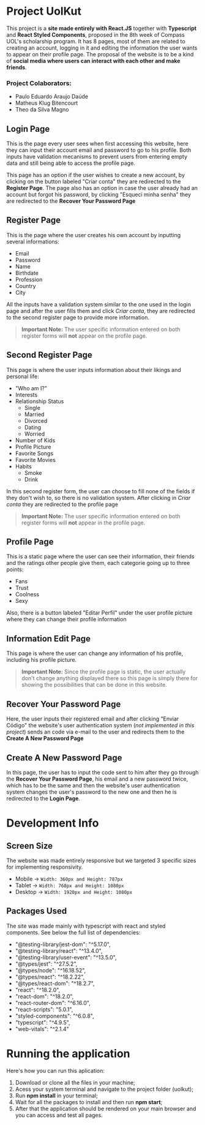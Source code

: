 # Project UolKut

This project is a **site made entirely with React.JS** together with **Typescript** and **React Styled Components**, proposed in the 8th week of Compass UOL's scholarship program. It has 8 pages, most of them are related to creating an account, logging in it and editing the information the user wants to appear on their profile page. The proposal of the website is to be a kind of **social media where users can interact with each other and make friends**.

### Project Colaborators:
- Paulo Eduardo Araujo Daúde 
- Matheus Klug Bitencourt
- Theo da Silva Magno

## Login Page

This is the page every user sees when first accessing this website, here they can input their account email and password to go to his profile. Both inputs have validation mecanisms to prevent users from entering empty data and still being able to access the profile page.

This page has an option if the user wishes to create a new account, by clicking on the button labeled "Criar conta" they are redirected to the **Register Page**. The page also has an option in case the user already had an account but forgot his password, by clicking "Esqueci minha senha" they are redirected to the **Recover Your Password Page**


## Register Page

This is the page where the user creates his own account by inputting several informations:
 - Email
 - Password
 - Name
 - Birthdate
 - Profession
 - Country
 - City


All the inputs have a validation system similar to the one used in the login page and after the user fills them and click *Criar conta*, they are redirected to the second register page to provide more information.
>**Important Note:** The user specific information entered on both register forms will **not** appear on the profile page.

## Second Register Page
This page is where the user inputs information about their likings and personal life:
- "Who am I?"
- Interests
- Relationship Status
   - Single
   - Married
  - Divorced
  - Dating
  - Worried
- Number of Kids
- Profile Picture
- Favorite Songs
- Favorite Movies
- Habits
  - Smoke
  - Drink

In this second register form, the user can choose to fill none of the fields if they don't wish to, so there is no validation system. After clicking in *Criar conta* they are redirected to the profile page
>**Important Note:** The user specific information entered on both register forms will **not** appear in the profile page.

## Profile Page

This is a static page where the user can see their information, their friends and the ratings other people give them, each categorie going up to three points:
- Fans
- Trust
- Coolness
- Sexy

Also, there is a button labeled "Editar Perfil" under the user profile picture where they can change their profile information

## Information Edit Page

This page is where the user can change any information of his profile, including his profile picture.
>**Important Note:** Since the profile page is static, the user actually don't change anything displayed there so this page is simply there for showing the possibilities that can be done in this website.

## Recover Your Password Page

Here, the user inputs their registered email and after clicking "Enviar Código" the website's user authentication system (*not implemented in this project*) sends an code via e-mail to the user and redirects them to the **Create A New Password Page**

## Create A New Password Page

In this page, the user has to input the code sent to him after they go through the **Recover Your Password Page**, his email and a new password twice, which has to be the same and then the website's user authentication system changes the user's password to the new one and then he is redirected to the **Login Page**.


# Development Info

## Screen Size 
The website was made entirely responsive but we targeted 3 specific sizes for implementing responsivity.
- Mobile → `Width: 360px and Height: 787px`
- Tablet → `Width: 768px and Height: 1080px`
- Desktop  → `Width: 1920px and Height: 1080px`

## Packages Used
The site was made mainly with typescript with react and styled components. See below the full list of dependencies:
- "@testing-library/jest-dom": "^5.17.0",
- "@testing-library/react": "^13.4.0",
- "@testing-library/user-event": "^13.5.0",
- "@types/jest": "^27.5.2",
- "@types/node": "^16.18.52",
- "@types/react": "^18.2.22",
- "@types/react-dom": "^18.2.7",
- "react": "^18.2.0",
- "react-dom": "^18.2.0",
- "react-router-dom": "^6.16.0",
- "react-scripts": "5.0.1",
- "styled-components": "^6.0.8",
- "typescript": "^4.9.5",
- "web-vitals": "^2.1.4"

# Running the application
Here's how you can run this aplication:
1. Download or clone all the files in your machine;
2. Acess your system terminal and navigate to the project folder (uolkut);
3. Run **npm install** in your terminal;
4. Wait for all the packages to install and then run **npm start**;
5. After that the application should be rendered on your main browser and you can access and test all pages.
